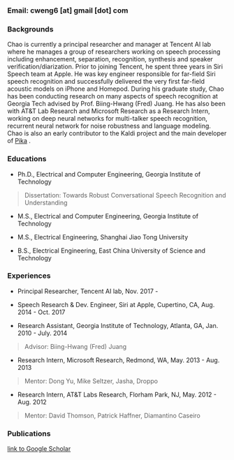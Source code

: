 

### Email: cweng6 [at] gmail [dot] com

### Backgrounds

Chao is currently a principal researcher and manager at Tencent AI lab where he manages a group of researchers working on speech processing including enhancement, separation, recognition, synthesis and speaker verification/diarization. Prior to joining Tencent, he spent three years in Siri Speech team at Apple. He was key engineer responsible for far-field Siri speech recognition and
successfully delivered the very first far-field acoustic models on iPhone and Homepod. During his graduate study, Chao has been conducting
research on many aspects of speech recognition at Georgia Tech advised by Prof. Biing-Hwang (Fred)
Juang. He has also been with AT&T Lab Research and Microsoft Research as a Research Intern, working on
deep neural networks for multi-talker speech recognition, recurrent neural network for noise robustness and
language modeling. Chao is also an early contributor to the Kaldi project and the main developer of [Pika](https://github.com/tencent-ailab/pika) .

### Educations

- Ph.D., Electrical and Computer Engineering, Georgia Institute of Technology
> Dissertation: Towards Robust Conversational Speech Recognition and Understanding

- M.S., Electrical and Computer Engineering, Georgia Institute of Technology
- M.S., Electrical Engineering, Shanghai Jiao Tong University

- B.S., Electrical Engineering, East China University of Science and Technology

### Experiences 

- Principal Researcher, Tencent AI lab, Nov. 2017 - 

- Speech Research & Dev. Engineer, Siri at Apple, Cupertino, CA, Aug. 2014 - Oct. 2017

- Research Assistant, Georgia Institute of Technology, Atlanta, GA,  Jan. 2010 - July. 2014
> Advisor: Biing-Hwang (Fred) Juang

- Research Intern, Microsoft Research, Redmond, WA,  May. 2013 - Aug. 2013
> Mentor: Dong Yu, Mike Seltzer, Jasha, Droppo

- Research Intern, AT&T Labs Research, Florham Park, NJ,  May. 2012 - Aug. 2012
> Mentor: David Thomson, Patrick Haffner, Diamantino Caseiro

### Publications

[link to Google Scholar](https://scholar.google.com/citations?user=pRA19-8AAAAJ&hl=en)  

